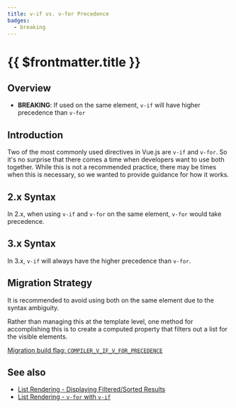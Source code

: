 ```yaml
---
title: v-if vs. v-for Precedence
badges:
  - breaking
---
```


# {{ $frontmatter.title }} <MigrationBadges :badges="$frontmatter.badges" />

## Overview

- **BREAKING**: If used on the same element, `v-if` will have higher precedence than `v-for`

## Introduction

Two of the most commonly used directives in Vue.js are `v-if` and `v-for`. So it's no surprise that there comes a time when developers want to use both together. While this is not a recommended practice, there may be times when this is necessary, so we wanted to provide guidance for how it works.

## 2.x Syntax

In 2.x, when using `v-if` and `v-for` on the same element, `v-for` would take precedence.

## 3.x Syntax

In 3.x, `v-if` will always have the higher precedence than `v-for`.

## Migration Strategy

It is recommended to avoid using both on the same element due to the syntax ambiguity.

Rather than managing this at the template level, one method for accomplishing this is to create a computed property that filters out a list for the visible elements.

[Migration build flag: `COMPILER_V_IF_V_FOR_PRECEDENCE`](../migration-build.html#compat-configuration)

## See also

- [List Rendering - Displaying Filtered/Sorted Results](https://ja.vuejs.org/guide/essentials/list.html#displaying-filtered-sorted-results)
- [List Rendering - `v-for` with `v-if`](https://ja.vuejs.org/guide/essentials/list.html#v-for-with-v-if)
